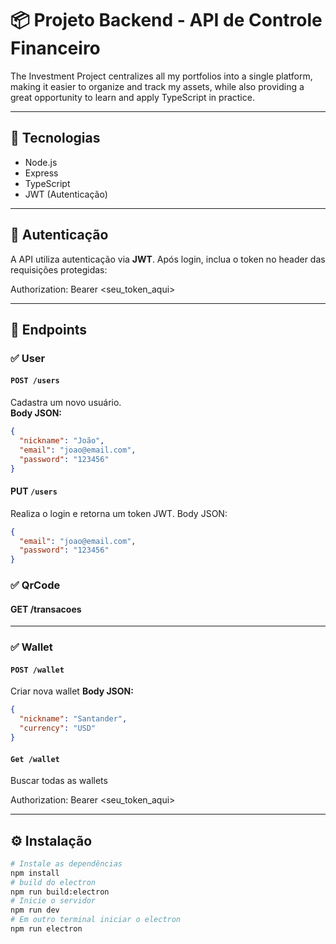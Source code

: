 # 📦 Projeto Backend - API de Controle Financeiro

The Investment Project centralizes all my portfolios into a single platform, making it easier to organize and track my assets, while also providing a great opportunity to learn and apply TypeScript in practice.

---
## 🚀 Tecnologias

- Node.js
- Express
- TypeScript
- JWT (Autenticação)

---
## 🔐 Autenticação

A API utiliza autenticação via **JWT**. Após login, inclua o token no header das requisições protegidas:

Authorization: Bearer <seu_token_aqui>

---

## 📌 Endpoints

### ✅ User

#### `POST /users`

Cadastra um novo usuário.  
**Body JSON:**
```json
{
  "nickname": "João",
  "email": "joao@email.com",
  "password": "123456"
}
```

#### PUT `/users`
Realiza o login e retorna um token JWT.
Body JSON:

```json
{
  "email": "joao@email.com",
  "password": "123456"
}
```

 
### ✅ QrCode
####  GET /transacoes

---

### ✅ Wallet

#### `POST /wallet`
Criar nova wallet
**Body JSON:**
```json
{
  "nickname": "Santander",
  "currency": "USD"
}
```

#### `Get /wallet`
Buscar todas as wallets

Authorization: Bearer <seu_token_aqui>

---
## ⚙️ Instalação

```bash
# Instale as dependências
npm install
# build do electron
npm run build:electron
# Inicie o servidor
npm run dev
# Em outro terminal iniciar o electron
npm run electron
```